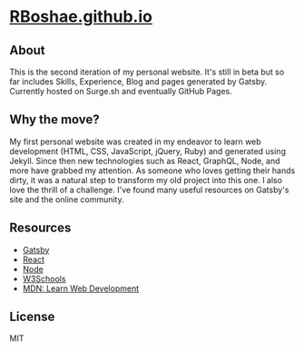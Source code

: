 # [RBoshae.github.io](https://rboshae.github.io/)

## About
This is the second iteration of my personal website. It's still in beta but so far includes Skills, Experience, Blog and pages generated by Gatsby. Currently hosted on Surge.sh and eventually GitHub Pages.

## Why the move?
My first personal website was created in my endeavor to learn web development (HTML, CSS, JavaScript, jQuery, Ruby) and generated using Jekyll. Since then new technologies such as React, GraphQL, Node, and more have grabbed my attention. As someone who loves getting their hands dirty, it was a natural step to transform my old project into this one. I also love the thrill of a challenge. I've found many useful resources on Gatsby's site and the online community.

## Resources
  - [Gatsby](https://www.gatsbyjs.org/docs/)
  - [React](https://reactjs.org/)
  - [Node](https://nodejs.org/en/)
  - [W3Schools](https://www.gatsbyjs.org/docs/)
  - [MDN: Learn Web Development](https://developer.mozilla.org/en-US/docs/Learn/Getting_started_with_the_web)

License
----

MIT


   [git-repo-url]: <https://github.com/RBoshae/personal-website-react>
   [rick boshae]: <https://github.com/rbosahe>
